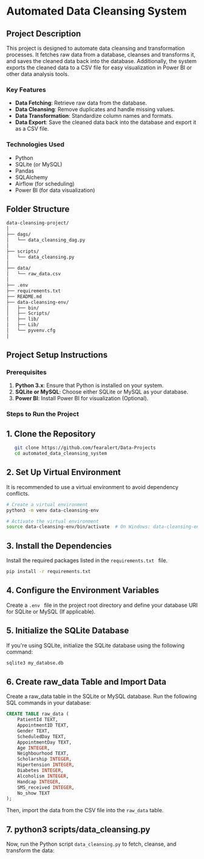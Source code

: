 # Automated Data Cleansing System

## Project Description

This project is designed to automate data cleansing and transformation processes. It fetches raw data from a database, cleanses and transforms it, and saves the cleaned data back into the database. Additionally, the system exports the cleaned data to a CSV file for easy visualization in Power BI or other data analysis tools.

### Key Features
- **Data Fetching**: Retrieve raw data from the database.
- **Data Cleansing**: Remove duplicates and handle missing values.
- **Data Transformation**: Standardize column names and formats.
- **Data Export**: Save the cleaned data back into the database and export it as a CSV file.

### Technologies Used
- Python
- SQLite (or MySQL)
- Pandas
- SQLAlchemy
- Airflow (for scheduling)
- Power BI (for data visualization)

## Folder Structure
```sh
data-cleansing-project/
│
├── dags/
│   └── data_cleansing_dag.py    
│
├── scripts/
│   └── data_cleansing.py           
│
├── data/
│   └── raw_data.csv                 
│
├── .env                            
├── requirements.txt                
├── README.md                       
├── data-cleansing-env/             
│   ├── bin/                        
│   ├── Scripts/                    
│   ├── lib/                        
│   ├── Lib/                        
│   └── pyvenv.cfg                 
│
```

## Project Setup Instructions

### Prerequisites
1. **Python 3.x**: Ensure that Python is installed on your system.
2. **SQLite or MySQL**: Choose either SQLite or MySQL as your database.
3. **Power BI**: Install Power BI for visualization (Optional).

### Steps to Run the Project

## 1. **Clone the Repository**
```bash
   git clone https://github.com/fearalert/Data-Projects
   cd automated_data_cleansing_system
```

## 2. Set Up Virtual Environment

It is recommended to use a virtual environment to avoid dependency conflicts.

```bash
# Create a virtual environment
python3 -m venv data-cleansing-env

# Activate the virtual environment
source data-cleansing-env/bin/activate  # On Windows: data-cleansing-env\Scripts\activate
```

## 3. Install the Dependencies
Install the required packages listed in the ```requirements.txt ``` file.

```bash
pip install -r requirements.txt
```
## 4. Configure the Environment Variables
Create a ```.env ``` file in the project root directory and define your database URI for SQLite or MySQL (If applicable).


## 5. Initialize the SQLite Database
If you're using SQLite, initialize the SQLite database using the following command:
```bash
sqlite3 my_databse.db
```

## 6. Create raw_data Table and Import Data
Create a raw_data table in the SQLite or MySQL database. Run the following SQL commands in your database:

```SQL
CREATE TABLE raw_data (
    PatientId TEXT,
    AppointmentID TEXT,
    Gender TEXT,
    ScheduledDay TEXT,
    AppointmentDay TEXT,
    Age INTEGER,
    Neighbourhood TEXT,
    Scholarship INTEGER,
    Hipertension INTEGER,
    Diabetes INTEGER,
    Alcoholism INTEGER,
    Handcap INTEGER,
    SMS_received INTEGER,
    No_show TEXT
);
```
Then, import the data from the CSV file into the ```raw_data``` table.

## 7. python3 scripts/data_cleansing.py
Now, run the Python script ```data_cleansing.py``` to fetch, cleanse, and transform the data:
